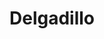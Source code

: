 ---
title: Delgadillo
name: Luis Delgadillo
group: local
photo: "/uploads/delgadillo.jpg"
description:
  "**Luis Delgadillo** is a recent graduate from Cornell University, where he studied Government, Spanish, and Latin American Studies. He has joined the Lab as an Outreach Coordinator, overseeing our training activities and organizational partnerships and anchoring our political science working group. Luis is from El Paso, Texas, on the border with Mexico, and is excited to move to the Boston area.\n"
---